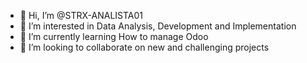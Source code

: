 - 👋 Hi, I’m @STRX-ANALISTA01
- 👀 I’m interested in Data Analysis, Development and Implementation
- 🌱 I’m currently learning How to manage Odoo
- 💞️ I’m looking to collaborate on new and challenging projects


<!---
STRX-ANALISTA01/STRX-ANALISTA01 is a ✨ special ✨ repository because its `README.md` (this file) appears on your GitHub profile.
You can click the Preview link to take a look at your changes.
--->

